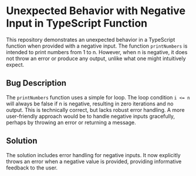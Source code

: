 # Unexpected Behavior with Negative Input in TypeScript Function

This repository demonstrates an unexpected behavior in a TypeScript function when provided with a negative input. The function `printNumbers` is intended to print numbers from 1 to n. However, when n is negative, it does not throw an error or produce any output, unlike what one might intuitively expect.

## Bug Description
The `printNumbers` function uses a simple for loop.  The loop condition `i <= n` will always be false if n is negative, resulting in zero iterations and no output. This is technically correct, but lacks robust error handling. A more user-friendly approach would be to handle negative inputs gracefully, perhaps by throwing an error or returning a message.

## Solution
The solution includes error handling for negative inputs.  It now explicitly throws an error when a negative value is provided, providing informative feedback to the user.
